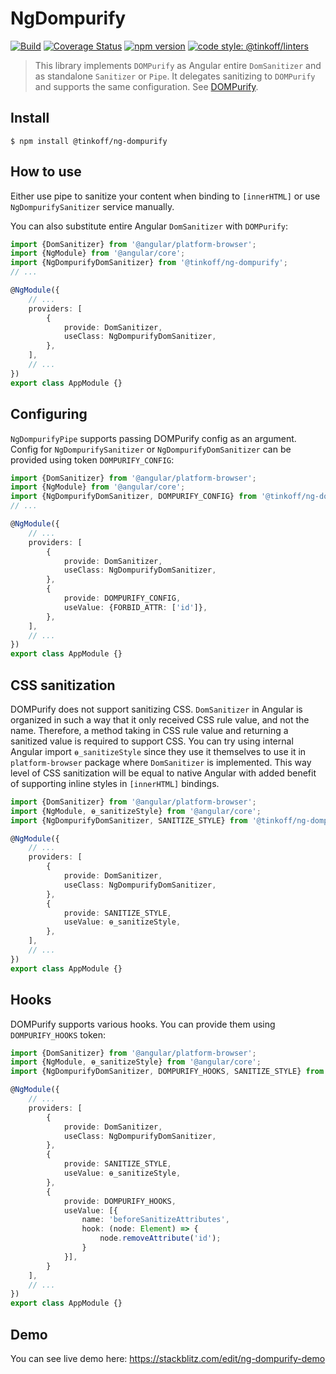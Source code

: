 # NgDompurify

[![Build](https://img.shields.io/travis/TinkoffCreditSystems/ng-dompurify.svg?branch=master&style=flat-square)](https://travis-ci.org/TinkoffCreditSystems/ng-dompurify)
[![Coverage Status](https://img.shields.io/coveralls/github/TinkoffCreditSystems/ng-dompurify?branch=master&style=flat-square)](https://coveralls.io/github/TinkoffCreditSystems/ng-dompurify?branch=master)
[![npm version](https://img.shields.io/npm/v/@tinkoff/ng-dompurify.svg?style=flat-square)](https://npmjs.com/package/@tinkoff/ng-dompurify)
[![code style: @tinkoff/linters](https://img.shields.io/badge/code%20style-%40tinkoff%2Flinters-blue?style=flat-square)](https://github.com/TinkoffCreditSystems/linters)

> This library implements `DOMPurify` as Angular entire `DomSanitizer` and as 
standalone `Sanitizer` or `Pipe`. It delegates sanitizing to `DOMPurify` and 
supports the same configuration. See [DOMPurify](https://github.com/cure53/DOMPurify).

## Install

```
$ npm install @tinkoff/ng-dompurify
```

## How to use

Either use pipe to sanitize your content when binding to `[innerHTML]` 
or use `NgDompurifySanitizer` service manually.

You can also substitute entire Angular `DomSanitizer` with `DOMPurify`:

```typescript
import {DomSanitizer} from '@angular/platform-browser';
import {NgModule} from '@angular/core';
import {NgDompurifyDomSanitizer} from '@tinkoff/ng-dompurify';
// ...

@NgModule({
    // ...
    providers: [
        {
            provide: DomSanitizer,
            useClass: NgDompurifyDomSanitizer,
        },
    ],
    // ...
})
export class AppModule {}
```

## Configuring

`NgDompurifyPipe` supports passing DOMPurify config as an argument. 
Config for `NgDompurifySanitizer` or `NgDompurifyDomSanitizer` can be 
provided using token `DOMPURIFY_CONFIG`:

```typescript
import {DomSanitizer} from '@angular/platform-browser';
import {NgModule} from '@angular/core';
import {NgDompurifyDomSanitizer, DOMPURIFY_CONFIG} from '@tinkoff/ng-dompurify';
// ...

@NgModule({
    // ...
    providers: [
        {
            provide: DomSanitizer,
            useClass: NgDompurifyDomSanitizer,
        },
        {
            provide: DOMPURIFY_CONFIG,
            useValue: {FORBID_ATTR: ['id']},
        },
    ],
    // ...
})
export class AppModule {}
```

## CSS sanitization

DOMPurify does not support sanitizing CSS. `DomSanitizer` in Angular 
is organized in such a way that it only received CSS rule value, and
not the name. Therefore, a method taking in CSS rule value and returning
a sanitized value is required to support CSS. You can try using internal
Angular import `ɵ_sanitizeStyle` since they use it themselves to use it in 
`platform-browser` package where `DomSanitizer` is implemented. This way 
level of CSS sanitization will be equal to native Angular with added benefit
of supporting inline styles in `[innerHTML]` bindings. 

```typescript
import {DomSanitizer} from '@angular/platform-browser';
import {NgModule, ɵ_sanitizeStyle} from '@angular/core';
import {NgDompurifyDomSanitizer, SANITIZE_STYLE} from '@tinkoff/ng-dompurify';

@NgModule({
    // ...
    providers: [
        {
            provide: DomSanitizer,
            useClass: NgDompurifyDomSanitizer,
        },
        {
            provide: SANITIZE_STYLE,
            useValue: ɵ_sanitizeStyle,
        },
    ],
    // ...
})
export class AppModule {}

```

## Hooks

DOMPurify supports various hooks. You can provide them using `DOMPURIFY_HOOKS` token:

```typescript
import {DomSanitizer} from '@angular/platform-browser';
import {NgModule, ɵ_sanitizeStyle} from '@angular/core';
import {NgDompurifyDomSanitizer, DOMPURIFY_HOOKS, SANITIZE_STYLE} from '@tinkoff/ng-dompurify';

@NgModule({
    // ...
    providers: [
        {
            provide: DomSanitizer,
            useClass: NgDompurifyDomSanitizer,
        },
        {
            provide: SANITIZE_STYLE,
            useValue: ɵ_sanitizeStyle,
        },
        {
            provide: DOMPURIFY_HOOKS,
            useValue: [{
                name: 'beforeSanitizeAttributes',
                hook: (node: Element) => {
                    node.removeAttribute('id');
                }
            }],
        }
    ],
    // ...
})
export class AppModule {}

```

## Demo

You can see live demo here:
https://stackblitz.com/edit/ng-dompurify-demo

